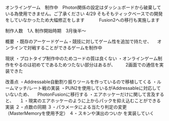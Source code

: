 オンラインゲーム　制作中　Photon関係の設定はダッシュボードから破棄している為使用できません。ご了承ください
4/29 そもそもティックベースでの開発をしていなかったため大幅修正をします
　　　Fusion2への移行も実施します

制作人数　1人
制作開始時期　3月後半～

概要
・既存のアーケードゲーム・競技に対してゲーム性を追加で持たせ、
　オンラインで対戦することができるゲームを制作中

現状
・プロトタイプ制作中のためコードの質は良くない
・オンラインゲーム制作をやるのは初めてであるためつたない部分はあるが、
　　2画面での通信を実装できた


改善点
・Addressable自動割り振りツールを作っているので移植してくる
・ルームマッチ/レート戦の実装
・PUN2を使用しているがAddressableに対応していないため、
　PhotonFusionに移行する
・エアホッケーだけに関して言及すると、
　１・現実のエアホッケーのように上からパックを抑え込むことができる実装
  ２・点数の同期
  ３・パラメータによる当たり判定の変更　（MasterMemoryを使用予定）
  ４・スキンや演出のついか
  を実装していく


